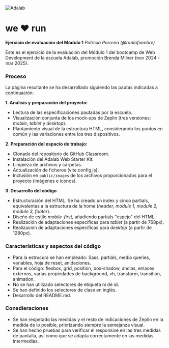 ![Adalab](https://beta.adalab.es/resources/images/adalab-logo-155x61-bg-white.png)

# we ❤︎ run
**Ejercicio de evaluación del Módulo 1**
*Patricia Parreira (@radiofiambre)*


Este es el ejercicio de la evaluación del Módulo 1 del bootcamp de Web Development de la escuela Adalab, promoción Brenda Milner (nov 2024 - mar 2025).

### Proceso

La página resultante se ha desarrollado siguiendo las pautas indicadas a continuación:

**1. Análisis y preparación del proyecto:**
   - Lectura de las especificaciones pautadas por la escuela.
   - Visualización conjunta de los mock-ups de Zeplin (tres versiones: *mobile*, *tablet* y *desktop*).
   - Plantamiento visual de la estructura HTML, considerando los puntos en común y las variaciones entre los tres dispositivos.

**2. Preparación del espacio de trabajo:**
   - Clonado del repositorio de GitHub Classroom.
   - Instalación del Adalab Web Starter Kit.
   - Limpieza de archivos y carpetas.
   - Actualización de ficheros (vite.config.js).
   - Inclusión en `public/images` de los archivos proporcionados para el proyecto (imágenes e iconos).

**3. Desarrollo del código**
   - Estructuración del HTML. Se ha creado un index y cinco partials, equivalentes a la estructura de la home (*header, module 1, module 2, module 3, footer*).
   - Diseño de estilo *mobile-first*, añadiendo partials "espejo" del HTML.
   - Realización de adaptaciones específicas para *tablet* (a partir de 768px).
   - Realización de adaptaciones específicas para *desktop* (a partir de 1280px).


### Características y aspectos del código
- Para la estrucura se han empleado: Sass, partials, media queries, variables, hoja de reset, anidaciones.
- Para el código: flexbox, grid, position, box-shadow, anclas, enlaces externos, varias propiedades de background, vh, transform, transition, animation.
- No se han utilizado selectores de etiqueta ni de id.
- Se han definido los selectores de clase en inglés.
- Desarrollo del README.md.


### Consdieraciones
- Se han respetado las medidas y el resto de indicaciones de Zeplin en la medida de lo posible, priorizando siempre la semejanza visual.
- Se han hecho pruebas para verificar el responsive en las tres medidas de pantalla, así como que se adapta correctamente en las medidas intermedias. 